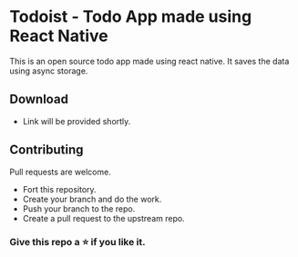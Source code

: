 # Todoist - Todo App made using React Native
This is an open source todo app made using react native. It saves the data using async storage.

## Download
- Link will be provided shortly.

## Contributing
Pull requests are welcome.
- Fort this repository.
- Create your branch and do the work.
- Push your branch to the repo.
- Create a pull request to the upstream repo.

### Give this repo a ⭐ if you like it.


